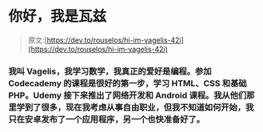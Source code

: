 # 你好，我是瓦兹

> 原文:[https://dev.to/rouselos/hi-im-vagelis-42i](https://dev.to/rouselos/hi-im-vagelis-42i)

### 我叫 Vagelis，我学习数学，我真正的爱好是编程。参加 Codecademy 的课程是很好的第一步，学习 HTML、CSS 和基础 PHP。Udemy 接下来推出了网络开发和 Android 课程。我从他们那里学到了很多，现在我考虑从事自由职业，但我不知道如何**开始**，我只在安卓发布了一个应用程序，另一个也快准备好了。